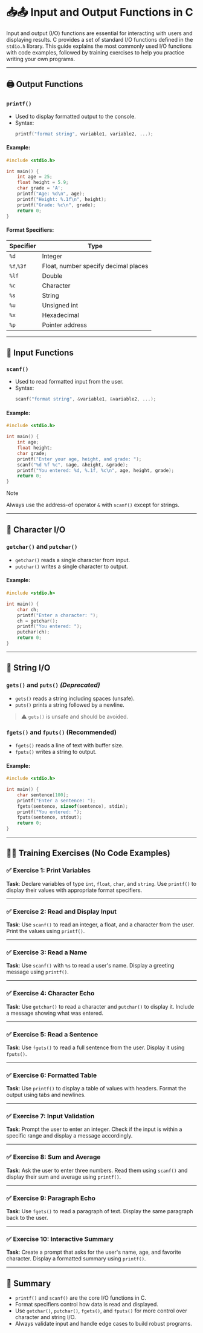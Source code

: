 # 📥📤 Input and Output Functions in C

Input and output (I/O) functions are essential for interacting with users and displaying results. C provides a set of standard I/O functions defined in the `stdio.h` library. This guide explains the most commonly used I/O functions with code examples, followed by training exercises to help you practice writing your own programs.

---

## 🖨️ Output Functions

### `printf()`

- Used to display formatted output to the console.
- Syntax:
  ```c
  printf("format string", variable1, variable2, ...);
  ```

#### Example:
```c
#include <stdio.h>

int main() {
    int age = 25;
    float height = 5.9;
    char grade = 'A';
    printf("Age: %d\n", age);
    printf("Height: %.1f\n", height);
    printf("Grade: %c\n", grade);
    return 0;
}
```

#### Format Specifiers:
| Specifier | Type           |
|-----------|----------------|
| `%d`      | Integer         |
| `%f`,`%3f`      | Float, number specify decimal places |
| `%lf`     | Double          |
| `%c`      | Character       |
| `%s`      | String          |
| `%u`      | Unsigned int    |
| `%x`      | Hexadecimal     |
| `%p`      | Pointer address |

---

## 🧾 Input Functions

### `scanf()`

- Used to read formatted input from the user.
- Syntax:
  ```c
  scanf("format string", &variable1, &variable2, ...);
  ```

#### Example:
```c
#include <stdio.h>

int main() {
    int age;
    float height;
    char grade;
    printf("Enter your age, height, and grade: ");
    scanf("%d %f %c", &age, &height, &grade);
    printf("You entered: %d, %.1f, %c\n", age, height, grade);
    return 0;
}
```

> [!NOTE]
> Always use the address-of operator `&` with `scanf()` except for strings.

---

## 🔡 Character I/O

### `getchar()` and `putchar()`

- `getchar()` reads a single character from input.
- `putchar()` writes a single character to output.

#### Example:
```c
#include <stdio.h>

int main() {
    char ch;
    printf("Enter a character: ");
    ch = getchar();
    printf("You entered: ");
    putchar(ch);
    return 0;
}
```

---

## 🧵 String I/O

### `gets()` and `puts()` *(Deprecated)*

- `gets()` reads a string including spaces (unsafe).
- `puts()` prints a string followed by a newline.

> ⚠️ `gets()` is unsafe and should be avoided.

### `fgets()` and `fputs()` (Recommended)

- `fgets()` reads a line of text with buffer size.
- `fputs()` writes a string to output.

#### Example:
```c
#include <stdio.h>

int main() {
    char sentence[100];
    printf("Enter a sentence: ");
    fgets(sentence, sizeof(sentence), stdin);
    printf("You entered: ");
    fputs(sentence, stdout);
    return 0;
}
```

---

## 🧑‍💻 Training Exercises (No Code Examples)

### ✅ Exercise 1: Print Variables
**Task**: Declare variables of type `int`, `float`, `char`, and `string`. Use `printf()` to display their values with appropriate format specifiers.

---

### ✅ Exercise 2: Read and Display Input
**Task**: Use `scanf()` to read an integer, a float, and a character from the user. Print the values using `printf()`.

---

### ✅ Exercise 3: Read a Name
**Task**: Use `scanf()` with `%s` to read a user's name. Display a greeting message using `printf()`.

---

### ✅ Exercise 4: Character Echo
**Task**: Use `getchar()` to read a character and `putchar()` to display it. Include a message showing what was entered.

---

### ✅ Exercise 5: Read a Sentence
**Task**: Use `fgets()` to read a full sentence from the user. Display it using `fputs()`.

---

### ✅ Exercise 6: Formatted Table
**Task**: Use `printf()` to display a table of values with headers. Format the output using tabs and newlines.

---

### ✅ Exercise 7: Input Validation
**Task**: Prompt the user to enter an integer. Check if the input is within a specific range and display a message accordingly.

---

### ✅ Exercise 8: Sum and Average
**Task**: Ask the user to enter three numbers. Read them using `scanf()` and display their sum and average using `printf()`.

---

### ✅ Exercise 9: Paragraph Echo
**Task**: Use `fgets()` to read a paragraph of text. Display the same paragraph back to the user.

---

### ✅ Exercise 10: Interactive Summary
**Task**: Create a prompt that asks for the user's name, age, and favorite character. Display a formatted summary using `printf()`.

---

## 🧭 Summary

- `printf()` and `scanf()` are the core I/O functions in C.
- Format specifiers control how data is read and displayed.
- Use `getchar()`, `putchar()`, `fgets()`, and `fputs()` for more control over character and string I/O.
- Always validate input and handle edge cases to build robust programs.

